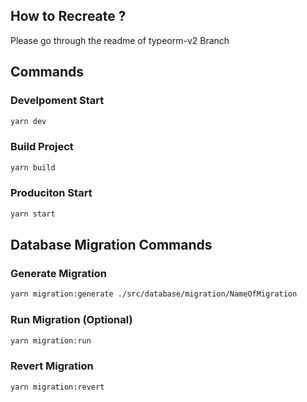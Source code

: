 ## How to Recreate ?

Please go through the readme of typeorm-v2 Branch

## Commands

### Develpoment Start
``` bash
yarn dev
```

### Build Project
``` bash
yarn build
```

### Produciton Start
``` bash
yarn start
```

## Database Migration Commands


### Generate Migration
``` bash
yarn migration:generate ./src/database/migration/NameOfMigration
```

### Run Migration (Optional)
``` bash
yarn migration:run
```

### Revert Migration
``` bash
yarn migration:revert
```